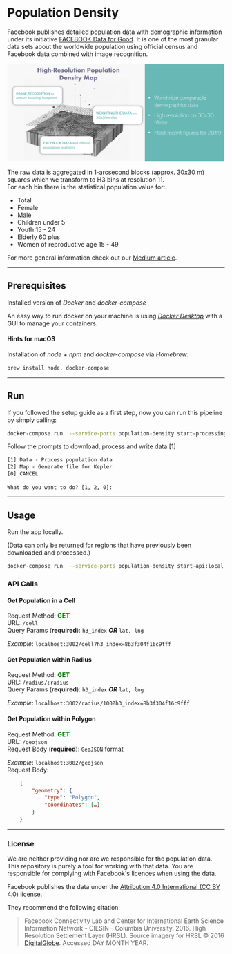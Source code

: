 # Population Density

Facebook publishes detailed population data with demographic information under its initiative 
[FACEBOOK Data for Good](https://dataforgood.fb.com/tools/population-density-maps/).
It is one of the most granular data sets about the worldwide population using official census and Facebook data combined 
with image recognition.

![Population Density Overview](../../docs/images/population_density_overview.png)

The raw data is aggregated in 1-arcsecond blocks (approx. 30x30 m) squares which we transform to H3 bins at 
resolution 11.<br/>
For each bin there is the statistical population value for:
- Total
- Female
- Male
- Children under 5
- Youth 15 - 24
- Elderly 60 plus
- Women of reproductive age 15 - 49

For more general information check out our 
[Medium article](https://medium.com/kuwala-io/querying-the-most-granular-demographics-dataset-62da16b441a8). 

---

## Prerequisites

Installed version of *Docker* and *docker-compose*

An easy way to run docker on your machine is using [*Docker Desktop*](https://docs.docker.com/desktop/) with a GUI to 
manage your containers.

#### Hints for macOS

Installation of *node + npm* and *docker-compose* via *Homebrew*:

```zsh
brew install node, docker-compose
```

---

## Run

If you followed the setup guide as a first step, now you can run this pipeline by simply calling:

```zsh
docker-compose run  --service-ports population-density start-processing:local
```

Follow the prompts to download, process and write data [1]

```console
[1] Data - Process population data
[2] Map - Generate file for Kepler
[0] CANCEL

What do you want to do? [1, 2, 0]: 
```

---

## Usage

Run the app locally.

(Data can only be returned for regions that have previously been downloaded and processed.)

```zsh
docker-compose run  --service-ports population-density start-api:local
```

### API Calls

#### Get Population in a Cell
Request Method: <span style="color:green">**GET**</span><br/>
URL: `/cell`<br/>
Query Params (**required**): `h3_index` ***OR*** `lat, lng`

*Example*: `localhost:3002/cell?h3_index=8b3f304f16c9fff`

#### Get Population within Radius
Request Method: <span style="color:green">**GET**</span><br/>
URL: `/radius/:radius`<br/>
Query Params (**required**): `h3_index` ***OR*** `lat, lng`

*Example*: `localhost:3002/radius/100?h3_index=8b3f304f16c9fff`

#### Get Population within Polygon
Request Method: <span style="color:green">**GET**</span><br/>
URL: `/geojson`<br/>
Request Body (**required**): `GeoJSON` format <br/>

*Example*: `localhost:3002/geojson`<br>
Request Body:

```json 
    {
        "geometry": {
            "type": "Polygon",
            "coordinates": […]
        }
    }
```

---
### License

We are neither providing nor are we responsible for the population data. This repository is purely a tool for working 
with that data. You are responsible for complying with Facebook's licences when using the data.

Facebook publishes the data under the 
[Attribution 4.0 International (CC BY 4.0)](https://creativecommons.org/licenses/by/4.0/) license.

They recommend the following citation:
> Facebook Connectivity Lab and Center for International Earth Science Information Network - CIESIN - Columbia 
> University. 2016. High Resolution Settlement Layer (HRSL). Source imagery for HRSL © 2016 
> [DigitalGlobe](http://explore.digitalglobe.com/Basemap-Vivid.html). Accessed DAY MONTH YEAR.